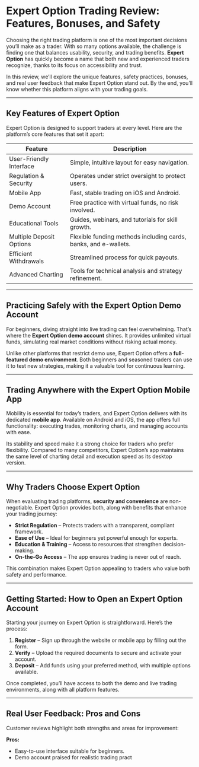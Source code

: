 # Expert Option Trading Review: Features, Bonuses, and Safety

Choosing the right trading platform is one of the most important decisions you’ll make as a trader. With so many options available, the challenge is finding one that balances usability, security, and trading benefits. **Expert Option** has quickly become a name that both new and experienced traders recognize, thanks to its focus on accessibility and trust.

In this review, we’ll explore the unique features, safety practices, bonuses, and real user feedback that make Expert Option stand out. By the end, you’ll know whether this platform aligns with your trading goals.

---

## Key Features of Expert Option

Expert Option is designed to support traders at every level. Here are the platform’s core features that set it apart:

| Feature               | Description |
|------------------------|-------------|
| User-Friendly Interface | Simple, intuitive layout for easy navigation. |
| Regulation & Security   | Operates under strict oversight to protect users. |
| Mobile App             | Fast, stable trading on iOS and Android. |
| Demo Account           | Free practice with virtual funds, no risk involved. |
| Educational Tools      | Guides, webinars, and tutorials for skill growth. |
| Multiple Deposit Options | Flexible funding methods including cards, banks, and e-wallets. |
| Efficient Withdrawals  | Streamlined process for quick payouts. |
| Advanced Charting      | Tools for technical analysis and strategy refinement. |

---

## Practicing Safely with the Expert Option Demo Account

For beginners, diving straight into live trading can feel overwhelming. That’s where the **Expert Option demo account** shines. It provides unlimited virtual funds, simulating real market conditions without risking actual money.

Unlike other platforms that restrict demo use, Expert Option offers a **full-featured demo environment**. Both beginners and seasoned traders can use it to test new strategies, making it a valuable tool for continuous learning.

---

## Trading Anywhere with the Expert Option Mobile App

Mobility is essential for today’s traders, and Expert Option delivers with its dedicated **mobile app**. Available on Android and iOS, the app offers full functionality: executing trades, monitoring charts, and managing accounts with ease.

Its stability and speed make it a strong choice for traders who prefer flexibility. Compared to many competitors, Expert Option’s app maintains the same level of charting detail and execution speed as its desktop version.

---

## Why Traders Choose Expert Option

When evaluating trading platforms, **security and convenience** are non-negotiable. Expert Option provides both, along with benefits that enhance your trading journey:

- **Strict Regulation** – Protects traders with a transparent, compliant framework.  
- **Ease of Use** – Ideal for beginners yet powerful enough for experts.  
- **Education & Training** – Access to resources that strengthen decision-making.  
- **On-the-Go Access** – The app ensures trading is never out of reach.  

This combination makes Expert Option appealing to traders who value both safety and performance.

---

## Getting Started: How to Open an Expert Option Account

Starting your journey on Expert Option is straightforward. Here’s the process:

1. **Register** – Sign up through the website or mobile app by filling out the form.  
2. **Verify** – Upload the required documents to secure and activate your account.  
3. **Deposit** – Add funds using your preferred method, with multiple options available.  

Once completed, you’ll have access to both the demo and live trading environments, along with all platform features.

---

## Real User Feedback: Pros and Cons

Customer reviews highlight both strengths and areas for improvement:

**Pros:**  
- Easy-to-use interface suitable for beginners.  
- Demo account praised for realistic trading pract
